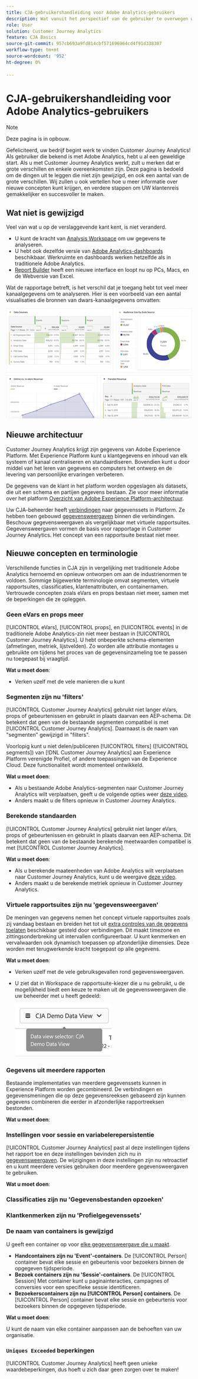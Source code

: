```yaml
---
title: CJA-gebruikershandleiding voor Adobe Analytics-gebruikers
description: Wat vanuit het perspectief van de gebruiker te overwegen wanneer uw bedrijf gegevens van Adobe Analytics aan Customer Journey Analytics verplaatst
role: User
solution: Customer Journey Analytics
feature: CJA Basics
source-git-commit: 957cb693a9fd814cbf571696964cd4f91d338307
workflow-type: tm+mt
source-wordcount: '952'
ht-degree: 0%

---
```



# CJA-gebruikershandleiding voor Adobe Analytics-gebruikers

>[!NOTE]
>
>Deze pagina is in opbouw.

Gefeliciteerd, uw bedrijf begint werk te vinden Customer Journey Analytics! Als gebruiker die bekend is met Adobe Analytics, hebt u al een geweldige start. Als u met Customer Journey Analytics werkt, zult u merken dat er grote verschillen en enkele overeenkomsten zijn. Deze pagina is bedoeld om de dingen uit te leggen die niet zijn gewijzigd, en ook een aantal van de grote verschillen. Wij zullen u ook vertellen hoe u meer informatie over nieuwe concepten kunt krijgen, en verdere stappen om UW klantenreis gemakkelijker en succesvoller te maken.

## Wat niet is gewijzigd

Veel van wat u op de verslaggevende kant kent, is niet veranderd.

* U kunt de kracht van [Analysis Workspace](/help/analysis-workspace/home.md) om uw gegevens te analyseren.
* U hebt ook dezelfde versie van [Adobe Analytics-dashboards](/help/mobile-app/home.md) beschikbaar. Werkruimte en dashboards werken hetzelfde als in traditionele Adobe Analytics.
* [Report Builder](/help/report-builder/report-buider-overview.md) heeft een nieuwe interface en loopt nu op PCs, Macs, en de Webversie van Excel.

Wat de rapportage betreft, is het verschil dat je toegang hebt tot veel meer kanaalgegevens om te analyseren. Hier is een voorbeeld van een aantal visualisaties die bronnen van dwars-kanaalgegevens omvatten:

![meerkanaalse visualisaties](assets/cross-channel.png)

## Nieuwe architectuur

Customer Journey Analytics krijgt zijn gegevens van Adobe Experience Platform. Met Experience Platform kunt u klantgegevens en inhoud van elk systeem of kanaal centraliseren en standaardiseren. Bovendien kunt u door middel van het leren van gegevens en computers het ontwerp en de levering van persoonlijke ervaringen verbeteren.

De gegevens van de klant in het platform worden opgeslagen als datasets, die uit een schema en partijen gegevens bestaan. Zie voor meer informatie over het platform [Overzicht van Adobe Experience Platform-architectuur](https://experienceleague.adobe.com/docs/platform-learn/tutorials/intro-to-platform/basic-architecture.html?lang=en).

Uw CJA-beheerder heeft [verbindingen](/help/connections/create-connection.md) naar gegevenssets in Platform. Ze hebben toen gebouwd [gegevensweergaven](/help/data-views/data-views.md) binnen die verbindingen. Beschouw gegevensweergaven als vergelijkbaar met virtuele rapportsuites. Gegevensweergaven vormen de basis voor rapportage in Customer Journey Analytics. Het concept van een rapportsuite bestaat niet meer.

## Nieuwe concepten en terminologie

Verschillende functies in CJA zijn in vergelijking met traditionele Adobe Analytics hernoemd en opnieuw ontworpen om aan de industrienormen te voldoen. Sommige bijgewerkte terminologie omvat segmenten, virtuele rapportsuites, classificaties, klantenattributen, en containernamen. Vertrouwde concepten zoals eVars en props bestaan niet meer, samen met de beperkingen die ze opleggen.

### Geen eVars en props meer

[!UICONTROL eVars], [!UICONTROL props], en [!UICONTROL events] in de traditionele Adobe Analytics-zin niet meer bestaan in [!UICONTROL Customer Journey Analytics]. U hebt onbeperkte schema-elementen (afmetingen, metriek, lijstvelden). Zo worden alle attributie montages u gebruikte om tijdens het proces van de gegevensinzameling toe te passen nu toegepast bij vraagtijd.

**Wat u moet doen**:

* Verken uzelf met de vele manieren die u kunt

### Segmenten zijn nu &#39;filters&#39;

[!UICONTROL Customer Journey Analytics] gebruikt niet langer eVars, props of gebeurtenissen en gebruikt in plaats daarvan een AEP-schema. Dit betekent dat geen van de bestaande segmenten compatibel is met [!UICONTROL Customer Journey Analytics]. Daarnaast is de naam van &quot;segmenten&quot; gewijzigd in &quot;filters&quot;.

Voorlopig kunt u niet delen/publiceren [!UICONTROL filters] ([!UICONTROL segments]) van [!DNL Customer Journey Analytics] aan Experience Platform verenigde Profiel, of andere toepassingen van de Experience Cloud. Deze functionaliteit wordt momenteel ontwikkeld.

**Wat u moet doen**:

* Als u bestaande Adobe Analytics-segmenten naar Customer Journey Analytics wilt verplaatsen, geeft u de volgende opties weer [deze video](https://experienceleague.adobe.com/docs/customer-journey-analytics-learn/tutorials/moving-adobe-analytics-segments-to-customer-journey-analytics.html?lang=en).
* Anders maakt u de filters opnieuw in Customer Journey Analytics.

### Berekende standaarden

[!UICONTROL Customer Journey Analytics] gebruikt niet langer eVars, props of gebeurtenissen en gebruikt in plaats daarvan een AEP-schema. Dit betekent dat geen van de bestaande berekende meetwaarden compatibel is met [!UICONTROL Customer Journey Analytics].

**Wat u moet doen**:

* Als u berekende maateenheden van Adobe Analytics wilt verplaatsen naar Customer Journey Analytics, kunt u de weergave [deze video](https://experienceleague.adobe.com/docs/customer-journey-analytics-learn/tutorials/moving-your-calculated-metrics-from-adobe-analytics-to-customer-journey-analytics.html?lang=en).
* Anders maakt u de berekende metriek opnieuw in Customer Journey Analytics.

### Virtuele rapportsuites zijn nu &#39;gegevensweergaven&#39;

De meningen van gegevens nemen het concept virtuele rapportsuites zoals zij vandaag bestaan en breiden het tot uit [extra controles van de gegevens toelaten](/help/data-views/create-dataview.md) beschikbaar gesteld door verbindingen. Dit maakt timezone en zittingsonderbreking uit intervallen configureerbaar. U kunt kenmerken en vervalwaarden ook dynamisch toepassen op afzonderlijke dimensies. Deze worden met terugwerkende kracht toegepast op alle gegevens.

**Wat u moet doen**:

* Verken uzelf met de vele gebruiksgevallen rond gegevensweergaven.
* U ziet dat in Workspace de rapportsuite-kiezer die u nu gebruikt, u de mogelijkheid biedt een keuze te maken uit de gegevensweergaven die uw beheerder met u heeft gedeeld:

   ![data-view-selector](assets/data-views.png)

### Gegevens uit meerdere rapporten

Bestaande implementaties van meerdere gegevenssets kunnen in Experience Platform worden gecombineerd. De verbindingen en gegevensmeningen die op deze gegevensreeksen gebaseerd zijn kunnen gegevens combineren die eerder in afzonderlijke rapportreeksen bestonden.

**Wat u moet doen**:


### Instellingen voor sessie en variabelerepersistentie

[!UICONTROL Customer Journey Analytics] past al deze instellingen tijdens het rapport toe en deze instellingen bevinden zich nu in [gegevensweergaven](help/data-views/component-settings/persistence.md). De wijzigingen in deze instellingen zijn nu retroactief en u kunt meerdere versies gebruiken door meerdere gegevensweergaven te gebruiken.

**Wat u moet doen**:


### Classificaties zijn nu &#39;Gegevensbestanden opzoeken&#39;

### Klantkenmerken zijn nu &#39;Profielgegevenssets&#39;


### De naam van containers is gewijzigd

U geeft een container op voor [elke gegevensweergave die u maakt](https://experienceleague.adobe.com/docs/analytics-platform/using/cja-dataviews/create-dataview.html?lang=en#containers).
* **Handcontainers zijn nu &#39;Event&#39;-containers**. De [!UICONTROL Person] container bevat elke sessie en gebeurtenis voor bezoekers binnen de opgegeven tijdsperiode.
* **Bezoek containers zijn nu &#39;Sessie&#39;-containers**. De [!UICONTROL Session] Met container kunt u paginainteracties, campagnes of conversies voor een specifieke sessie identificeren.
* **Bezoekerscontainers zijn nu [!UICONTROL Person] containers**. De [!UICONTROL Person] container bevat elke sessie en gebeurtenis voor bezoekers binnen de opgegeven tijdsperiode.

**Wat u moet doen**:

U kunt de naam van elke container aanpassen aan de behoeften van uw organisatie.


### `Uniques Exceeded` beperkingen

[!UICONTROL Customer Journey Analytics] heeft geen unieke waardebeperkingen, dus hoeft u zich daar geen zorgen over te maken!
